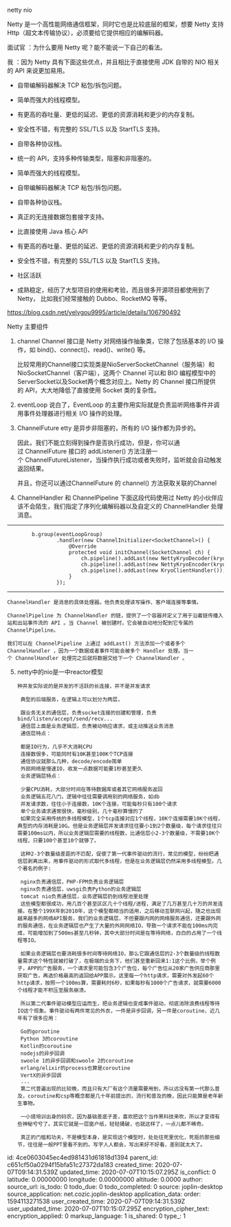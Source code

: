 netty nio

Netty 是一个高性能网络通信框架，同时它也是比较底层的框架，想要 Netty 支持 Http（超文本传输协议），必须要给它提供相应的编解码器。

面试官 ：为什么要用 Netty 呢？能不能说一下自己的看法。

我 ：因为 Netty 具有下面这些优点，并且相比于直接使用 JDK 自带的 NIO 相关的 API 来说更加易用。
* 自带编解码器解决 TCP 粘包/拆包问题。
* 简单而强大的线程模型。
* 有更高的吞吐量、更低的延迟、更低的资源消耗和更少的内存复制。
* 安全性不错，有完整的 SSL/TLS 以及 StartTLS 支持。
* 自带各种协议栈。

* 统一的 API，支持多种传输类型，阻塞和非阻塞的。
* 简单而强大的线程模型。
* 自带编解码器解决 TCP 粘包/拆包问题。
* 自带各种协议栈。
* 真正的无连接数据包套接字支持。
* 比直接使用 Java 核心 API
* 有更高的吞吐量、更低的延迟、更低的资源消耗和更少的内存复制。
* 安全性不错，有完整的 SSL/TLS 以及 StartTLS 支持。
* 社区活跃
* 成熟稳定，经历了大型项目的使用和考验，而且很多开源项目都使用到了 Netty， 比如我们经常接触的 Dubbo、RocketMQ 等等。


https://blog.csdn.net/yelvgou9995/article/details/106790492


Netty 主要组件
1. channel
	Channel 接口是 Netty 对网络操作抽象类，它除了包括基本的 I/O 操作，如 bind()、connect()、read()、write() 等。
	
	比较常用的Channel接口实现类是NioServerSocketChannel（服务端）和NioSocketChannel（客户端），这两个 Channel 可以和 BIO 编程模型中的ServerSocket以及Socket两个概念对应上。Netty 的 Channel 接口所提供的 API，大大地降低了直接使用 Socket 类的复杂性。
2. eventLoop
	说白了，EventLoop 的主要作用实际就是负责监听网络事件并调用事件处理器进行相关 I/O 操作的处理。
3. ChannelFuture
	etty 是异步非阻塞的，所有的 I/O 操作都为异步的。
	
	因此，我们不能立刻得到操作是否执行成功，但是，你可以通过 ChannelFuture 接口的 addListener() 方法注册一个 ChannelFutureListener，当操作执行成功或者失败时，监听就会自动触发返回结果。
	
	并且，你还可以通过ChannelFuture 的 channel() 方法获取关联的Channel
4. ChannelHandler 和 ChannelPipeline
	下面这段代码使用过 Netty 的小伙伴应该不会陌生，我们指定了序列化编解码器以及自定义的 ChannelHandler 处理消息。
	
* * *
```
        b.group(eventLoopGroup)
                .handler(new ChannelInitializer<SocketChannel>() {
                    @Override
                    protected void initChannel(SocketChannel ch) {
                        ch.pipeline().addLast(new NettyKryoDecoder(kryoSerializer, RpcResponse.class));
                        ch.pipeline().addLast(new NettyKryoEncoder(kryoSerializer, RpcRequest.class));
                        ch.pipeline().addLast(new KryoClientHandler());
                    }
                });
```
* * *

	ChannelHandler 是消息的具体处理器。他负责处理读写操作、客户端连接等事情。

	ChannelPipeline 为 ChannelHandler 的链，提供了一个容器并定义了用于沿着链传播入站和出站事件流的 API 。当 Channel 被创建时，它会被自动地分配到它专属的ChannelPipeline。

	我们可以在 ChannelPipeline 上通过 addLast() 方法添加一个或者多个ChannelHandler ，因为一个数据或者事件可能会被多个 Handler 处理。当一个 ChannelHandler 处理完之后就将数据交给下一个 ChannelHandler 。

5. netty中的nio是一中reactor模型
   ```
   种并发实际说的是并发的不活跃的长连接，并不是并发请求

	典型的后端服务，在逻辑上可以划分为两层，

	跟业务无关的通信层，负责socket连接的创建和管理，负责bind/listen/accept/send/recv...
	通信层上面是业务逻辑层，负责被动响应请求，或主动推送业务消息
	通信层特点：

	都是IO行为，几乎不大消耗CPU
	连接数很多，可能同时有10K甚至100K个TCP连接
	通信协议就那么几种，decode/encode简单
	外部网络是慢速IO，收发一点数据可能要1秒甚至更久
	业务逻辑层特点：

	少量CPU消耗，大部分时间在等待数据库或者其它网络服务返回
	业务逻辑五花八门，逻辑中往往需要调用别的网络服务，如db
	并发请求数，往往小于连接数，10K个连接，可能每秒只有100个请求
	单个业务请求通常很快，毫秒级别，几十毫秒算慢的了
	如果完全采用传统的多线程模型，1个tcp连接对应1个线程，10K个连接需要10K个线程，典型的内存消耗是10G。但是业务逻辑层并发请求往往要小1到2个数量级，每个请求往往只需要100ms以内，所以业务逻辑层需要的线程数，比通信层小2-3个数量级，不需要10K个线程，只要100个甚至10个就够了。

	这种2-3个数量级差距的不匹配，促使了第一代事件驱动的流行，常见的模型，纷纷把通信层剥离出来，用事件驱动的形式取代多线程，但是在业务逻辑层仍然采用多线程模型。几个著名的例子:

	nginx负责通信层，PHP-FPM负责业务逻辑层
	nginx负责通信层，uwsgi负责Python的业务逻辑层
	tomcat nio负责通信层，业务逻辑层扔到线程池里处理
	这些模型都很成功，用几百个甚至区区几十个线程/进程，满足了几万甚至几十万的并发连接。在整个199X年到2010年，这个模型都相当的适用，之后移动互联网兴起，随之也出现越来越多的网络API服务，我们的业务逻辑层，不但要跟内网的网络服务通信，还要跟外网的服务通信，在业务逻辑层也产生了大量的外网网络IO，导致一个请求不能在100ms内完成，可能增加到了500ms甚至几秒钟，其中大部分时间是在等待网络，白白的占用了一个线程等IO。

	如果业务逻辑层也要消耗很多时间等待网络IO，那么它跟通信层的2-3个数量级的线程数量需求这个特性就被打破了，在极端的业务下，他们甚至重新回来1:1这个比例，举个例子，APP的广告服务，一个请求里可能包含3个广告位，每个广告位从20家广告供应商那里获取广告，再选价格最高的返回给APP展示。这里每一个http请求，需要对外发起60个http请求，按照一个100ms算，需要耗时6秒，如果每秒有1000个广告请求，就需要6000个线程才能不积压至服务崩溃。

	所以第二代事件驱动模型应运而生，把业务逻辑也变成事件驱动，彻底消除浪费线程等待IO这个现象。事件驱动有两件常见的外衣，一件是异步回调，另一件是coroutine，近几年有了很多应用：

	Go的goroutine
	Python 3的coroutine
	Kotlin的coroutine
	nodejs的异步回调
	swoole 1的异步回调和swoole 2的coroutine
	erlang/elixir的process也算是coroutine
	VertX的异步回调
	...
	第二代普遍出现的比较晚，而且只有大厂有这个流量需要用到，所以远没有第一代那么普及，coroutine和csp等概念都是几十年前提出的，流行和普及的晚，因此只能算是老年新生事物。

	一小搓培训出身的码农，因为基础差底子差，喜欢把这个当作黑科技来吹，所以才变得有些神秘兮兮了。其实它就是一层窗户纸，轻轻捅破，也就这样了，一点儿都不稀奇。

	真正的门槛和功夫，不是模型本身，是实现这个模型时，处处往死里优化，死抠的那些细节，往往是一般PPT里看不到的。写字人人都会，写出来好不好看，差别就太大了。
   ```




















id: 4ce0603045ec4ed981431d61818d1394
parent_id: c651cf50a0294f15bfa51c27372da183
created_time: 2020-07-07T09:14:31.539Z
updated_time: 2020-07-07T10:15:07.295Z
is_conflict: 0
latitude: 0.00000000
longitude: 0.00000000
altitude: 0.0000
author: 
source_url: 
is_todo: 0
todo_due: 0
todo_completed: 0
source: joplin-desktop
source_application: net.cozic.joplin-desktop
application_data: 
order: 1594113271538
user_created_time: 2020-07-07T09:14:31.539Z
user_updated_time: 2020-07-07T10:15:07.295Z
encryption_cipher_text: 
encryption_applied: 0
markup_language: 1
is_shared: 0
type_: 1